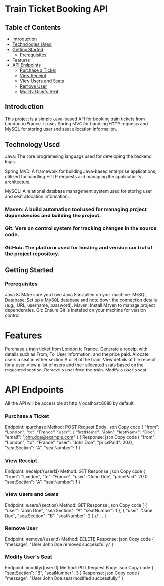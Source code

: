 # Train Ticket Booking API

## Table of Contents
- [Introduction](#introduction)
- [Technologies Used](#technologies-used)
- [Getting Started](#getting-started)
  - [Prerequisites](#prerequisites)
- [Features](#features)
- [API Endpoints](#api-endpoint)
   - [Purchase a Ticket](#purchase-a-ticket)
   - [View Receipt](#view-receipt)
   - [View Users and Seats](#view-users-and-seats)
   - [Remove User](#remove-user)
   - [Modify User's Seat](#modify-user's-seat)

## Introduction
This project is a simple Java-based API for booking train tickets from London to France. It uses Spring MVC for handling HTTP requests and MySQL for storing user and seat allocation information.

## Technology Used
Java: The core programming language used for developing the backend logic.

Spring MVC: A framework for building Java-based enterprise applications, utilized for handling HTTP requests and managing the application's architecture.

MySQL: A relational database management system used for storing user and seat allocation information.
### Maven: A build automation tool used for managing project dependencies and building the project.
### Git: Version control system for tracking changes in the source code.
### GitHub: The platform used for hosting and version control of the project repository.

## Getting Started
### Prerequisites
Java 8: Make sure you have Java 8 installed on your machine.
MySQL Database: Set up a MySQL database and note down the connection details (e.g., URL, username, password).
Maven: Install Maven to manage project dependencies.
Git: Ensure Git is installed on your machine for version control.

# Features
Purchase a train ticket from London to France.
Generate a receipt with details such as From, To, User information, and the price paid.
Allocate users a seat in either section A or B of the train.
View details of the receipt for a user.
View a list of users and their allocated seats based on the requested section.
Remove a user from the train.
Modify a user's seat.

# API Endpoints
All the API will be accessible at http://localhost:8080 by default.
### Purchase a Ticket
Endpoint: /purchase
Method: POST
Request Body:
json
Copy code
{
  "from": "London",
  "to": "France",
  "user": {
    "firstName": "John",
    "lastName": "Doe",
    "email": "john.doe@example.com"
  }
}
Response:
json
Copy code
{
  "from": "London",
  "to": "France",
  "user": "John Doe",
  "pricePaid": 20.0,
  "seatSection": "A",
  "seatNumber": 1
}
### View Receipt
Endpoint: /receipt/{userId}
Method: GET
Response:
json
Copy code
{
  "from": "London",
  "to": "France",
  "user": "John Doe",
  "pricePaid": 20.0,
  "seatSection": "A",
  "seatNumber": 1
}
### View Users and Seats
Endpoint: /users/{section}
Method: GET
Response:
json
Copy code
[
  {
    "user": "John Doe",
    "seatSection": "A",
    "seatNumber": 1
  },
  {
    "user": "Jane Doe",
    "seatSection": "B",
    "seatNumber": 2
  }
  // ...
]
### Remove User
Endpoint: /remove/{userId}
Method: DELETE
Response:
json
Copy code
{
  "message": "User John Doe removed successfully."
}
### Modify User's Seat
Endpoint: /modify/{userId}
Method: PUT
Request Body:
json
Copy code
{
  "seatSection": "B",
  "seatNumber": 3
}
Response:
json
Copy code
{
  "message": "User John Doe seat modified successfully."
}


